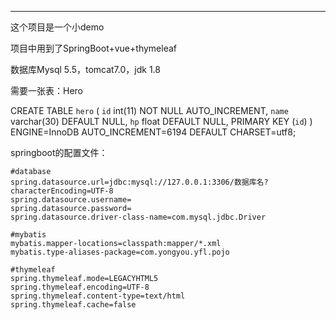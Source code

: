 ---------------------
这个项目是一个小demo

项目中用到了SpringBoot+vue+thymeleaf

数据库Mysql 5.5，tomcat7.0，jdk 1.8

需要一张表：Hero

CREATE TABLE `hero` (
  `id` int(11) NOT NULL AUTO_INCREMENT,
  `name` varchar(30) DEFAULT NULL,
  `hp` float DEFAULT NULL,
  PRIMARY KEY (`id`)
) ENGINE=InnoDB AUTO_INCREMENT=6194 DEFAULT CHARSET=utf8;

springboot的配置文件：
```
#database
spring.datasource.url=jdbc:mysql://127.0.0.1:3306/数据库名?characterEncoding=UTF-8
spring.datasource.username=
spring.datasource.password=
spring.datasource.driver-class-name=com.mysql.jdbc.Driver

#mybatis
mybatis.mapper-locations=classpath:mapper/*.xml
mybatis.type-aliases-package=com.yongyou.yfl.pojo
 
#thymeleaf
spring.thymeleaf.mode=LEGACYHTML5
spring.thymeleaf.encoding=UTF-8
spring.thymeleaf.content-type=text/html
spring.thymeleaf.cache=false
```